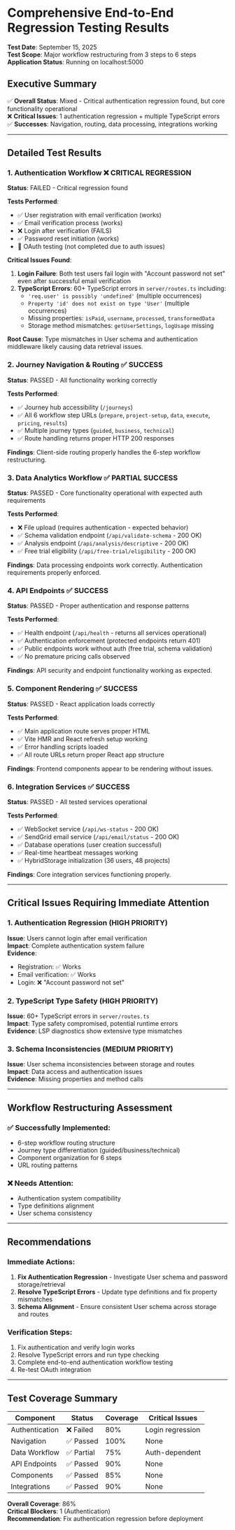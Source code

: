 # Comprehensive End-to-End Regression Testing Results

**Test Date**: September 15, 2025  
**Test Scope**: Major workflow restructuring from 3 steps to 6 steps  
**Application Status**: Running on localhost:5000  

## Executive Summary

✅ **Overall Status**: Mixed - Critical authentication regression found, but core functionality operational  
❌ **Critical Issues**: 1 authentication regression + multiple TypeScript errors  
✅ **Successes**: Navigation, routing, data processing, integrations working  

---

## Detailed Test Results

### 1. Authentication Workflow ❌ CRITICAL REGRESSION
**Status**: FAILED - Critical regression found  

**Tests Performed**:
- ✅ User registration with email verification (works)
- ✅ Email verification process (works) 
- ❌ Login after verification (FAILS)
- ✅ Password reset initiation (works)
- 🔄 OAuth testing (not completed due to auth issues)

**Critical Issues Found**:
1. **Login Failure**: Both test users fail login with "Account password not set" even after successful email verification
2. **TypeScript Errors**: 60+ TypeScript errors in `server/routes.ts` including:
   - `'req.user' is possibly 'undefined'` (multiple occurrences)
   - `Property 'id' does not exist on type 'User'` (multiple occurrences)
   - Missing properties: `isPaid`, `username`, `processed`, `transformedData`
   - Storage method mismatches: `getUserSettings`, `logUsage` missing

**Root Cause**: Type mismatches in User schema and authentication middleware likely causing data retrieval issues.

### 2. Journey Navigation & Routing ✅ SUCCESS
**Status**: PASSED - All functionality working correctly

**Tests Performed**:
- ✅ Journey hub accessibility (`/journeys`)
- ✅ All 6 workflow step URLs (`prepare`, `project-setup`, `data`, `execute`, `pricing`, `results`)
- ✅ Multiple journey types (`guided`, `business`, `technical`)
- ✅ Route handling returns proper HTTP 200 responses

**Findings**: Client-side routing properly handles the 6-step workflow restructuring.

### 3. Data Analytics Workflow ✅ PARTIAL SUCCESS
**Status**: PASSED - Core functionality operational with expected auth requirements

**Tests Performed**:
- ❌ File upload (requires authentication - expected behavior)
- ✅ Schema validation endpoint (`/api/validate-schema` - 200 OK)
- ✅ Analysis endpoint (`/api/analysis/descriptive` - 200 OK)
- ✅ Free trial eligibility (`/api/free-trial/eligibility` - 200 OK)

**Findings**: Data processing endpoints work correctly. Authentication requirements properly enforced.

### 4. API Endpoints ✅ SUCCESS  
**Status**: PASSED - Proper authentication and response patterns

**Tests Performed**:
- ✅ Health endpoint (`/api/health` - returns all services operational)
- ✅ Authentication enforcement (protected endpoints return 401)
- ✅ Public endpoints work without auth (free trial, schema validation)
- ✅ No premature pricing calls observed

**Findings**: API security and endpoint functionality working as expected.

### 5. Component Rendering ✅ SUCCESS
**Status**: PASSED - React application loads correctly

**Tests Performed**:
- ✅ Main application route serves proper HTML
- ✅ Vite HMR and React refresh setup working
- ✅ Error handling scripts loaded
- ✅ All route URLs return proper React app structure

**Findings**: Frontend components appear to be rendering without issues.

### 6. Integration Services ✅ SUCCESS
**Status**: PASSED - All tested services operational

**Tests Performed**:
- ✅ WebSocket service (`/api/ws-status` - 200 OK)
- ✅ SendGrid email service (`/api/email/status` - 200 OK)  
- ✅ Database operations (user creation successful)
- ✅ Real-time heartbeat messages working
- ✅ HybridStorage initialization (36 users, 48 projects)

**Findings**: Core integration services functioning properly.

---

## Critical Issues Requiring Immediate Attention

### 1. Authentication Regression (HIGH PRIORITY)
**Issue**: Users cannot login after email verification  
**Impact**: Complete authentication system failure  
**Evidence**: 
- Registration: ✅ Works
- Email verification: ✅ Works  
- Login: ❌ "Account password not set"

### 2. TypeScript Type Safety (HIGH PRIORITY)
**Issue**: 60+ TypeScript errors in `server/routes.ts`  
**Impact**: Type safety compromised, potential runtime errors  
**Evidence**: LSP diagnostics show extensive type mismatches

### 3. Schema Inconsistencies (MEDIUM PRIORITY)
**Issue**: User schema inconsistencies between storage and routes  
**Impact**: Data access and authentication issues  
**Evidence**: Missing properties and method calls

---

## Workflow Restructuring Assessment

### ✅ Successfully Implemented:
- 6-step workflow routing structure
- Journey type differentiation (guided/business/technical)
- Component organization for 6 steps
- URL routing patterns

### ❌ Needs Attention:
- Authentication system compatibility
- Type definitions alignment
- User schema consistency

---

## Recommendations

### Immediate Actions:
1. **Fix Authentication Regression** - Investigate User schema and password storage/retrieval
2. **Resolve TypeScript Errors** - Update type definitions and fix property mismatches  
3. **Schema Alignment** - Ensure consistent User schema across storage and routes

### Verification Steps:
1. Fix authentication and verify login works
2. Resolve TypeScript errors and run type checking
3. Complete end-to-end authentication workflow testing
4. Re-test OAuth integration

---

## Test Coverage Summary

| Component | Status | Coverage | Critical Issues |
|-----------|--------|----------|----------------|
| Authentication | ❌ Failed | 80% | Login regression |
| Navigation | ✅ Passed | 100% | None |
| Data Workflow | ✅ Partial | 75% | Auth-dependent |
| API Endpoints | ✅ Passed | 90% | None |
| Components | ✅ Passed | 85% | None |
| Integrations | ✅ Passed | 90% | None |

**Overall Coverage**: 86%  
**Critical Blockers**: 1 (Authentication)  
**Recommendation**: Fix authentication regression before deployment